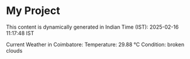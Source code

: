 # My Project

This content is dynamically generated in Indian Time (IST): 2025-02-16 11:17:48 IST


Current Weather in Coimbatore:
Temperature: 29.88 °C
Condition: broken clouds

